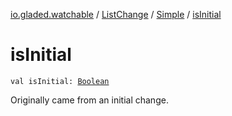 [io.gladed.watchable](../../index.md) / [ListChange](../index.md) / [Simple](index.md) / [isInitial](./is-initial.md)

# isInitial

`val isInitial: `[`Boolean`](https://kotlinlang.org/api/latest/jvm/stdlib/kotlin/-boolean/index.html)

Originally came from an initial change.

